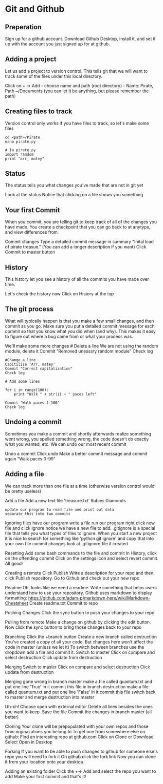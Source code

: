 # Git and Github

## Preperation
Sign up for a github account. Download Github Desktop, install it, and set it up with the account you just signed up for at github.

## Adding a project
Let us add a project to version control. This tells git that we will want to track some of the files under this local directory.

Click on + -> Add
	- choose name and path (root directory)
	- Name: Pirate, Path ~/Documents (you can let it be anything, but please remember the path)

## Creating files to track
Version control only works if you have files to track, so let's make some files 

	cd <path>/Pirate
	nano pirate.py
	
	# In pirate.py
	import random
	print "arr, matey"

## Status
The status tells you what changes you've made that are not in git yet

Look at the status
	Notice that clicking on a file shows you something

## Your first Commit
When you commit, you are telling git to keep track of all of the changes you have made. You create a checkpoint that you can go back to at anytype, and view differences from.

Commit changes
	Type a detailed commit message in summary "Inital load of pirate treasue."
	(You can add a longer description if you want)
	Click Commit to master button
	
## History	
This history let you see a history of all the commits you have made over time.

Let's check the history now
	Click on History at the top

## The git process
What will typically happen is that you make a few small changes, and then commit as you go. Make sure you put a detailed commit message for each commit so that you know what you did when (and why). This makes it easy to figure out where a bug came from or what your process was.

We'll make some more changes
	# Delete a line
	We are not using the random module, delete it
	Commit "Removed unessary random module"
	Check log
	
	#Change a line
	Capitilize 'Arr, matey'
	Commit "Correct capitalization"
	Check log
	
	# Add some lines
	
	for i in range(100):
		print "Walk " + str(i) + " paces left"
		
	Commit "Walk paces 1-100"
	Check log

## Undoing a commit
Sometimes you make a commit and shortly afterwards realize something went wrong, you spelled something wrong, the code doesn't do exactly what you wanted, etc. We can undo our most recent commit

Undo a commit
	Click undo
	Make a better commit message and commit again "Walk paces 0-99"

## Adding a file
We can track more than one file at a time (otherwise version control would be pretty useless)

Add a file
	Add a new text file 'treasure.txt'
		Rubies
		Diamonds
		
	update our program to read file and print out data
	separate this into two commits

Ignoring files
	have our program write a file
	run our program
	right click new file and click ignore
	notice we have a new file to add. .gitignore is a special file that tells you what types of files to ignore. When you start a new project it is nice to search for something like 'python git ignore' and copy that into your own file
	commit changes
	look at .gitignore file it created

Resetting
	Add some bash commands to the file and commit
	In History, click on the offending commit
	Click on the settings icon and select revert commit.
	All good!

Creating a remote
	Click Publish
	Write a description for your repo and then click Publish repository.
	Go to Github and check out your new repo.

Readme
	Oh, looks like we need a readme. Write something that helps users understand how to use your repository. Github uses markdown to display formatting: https://github.com/adam-p/markdown-here/wiki/Markdown-Cheatsheet
	Create readme.txt
	Commit to repo

Pushing Changes
	Click the sync button to push your changes to your repo

Pulling from remote
	Make a change on github by clicking the edit button.
	Now click the sync button to bring those changes back to your repo

Branching
	Click the +branch button
	Create a new branch called destruction
	You've created a copy of all your code.
	But changes here won't affect the code in master (unless we let it)
	To switch between branches use the dropdown
	add a file and commit it.
	Switch to master
	Click on compare and select destruction
	Click update from destruction


Merging
	Switch to master
	Click on compare and select destruction
	Click update from destruction


Merging gone wrong
	in branch master
	make a file called quantum.txt and put one line 'True' in it
	commit this file
	in branch destruction
	make a file called quantum.txt and put one line 'False' in it
	commit this file
	switch back to master and
	merge destruction into master

Uh-oh!
	Choose open with external editor
	Delete all lines besides the ones you want to keep.
	Save the file
	Commit the changes in branch master (all better)


Cloning
	Your clone will be prepopulated with your own repos and those from orginazations you belong to
	To get one from somewhere else on github:
	Find an interesting repo at github.com 
	Click on Clone or Download
	Select Open in Desktop

Forking
	If you want to be able to push changes to github for someone else's repo you will need to fork it
	On github click the fork link 
	Now you can clone it from your location onto your desktop.

Adding an existing folder
	Click the +-> Add and select the repo you want to add
	Make your first commit and that's it!

